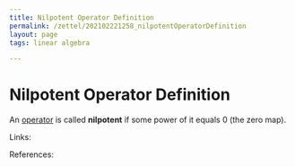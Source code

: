 ```yaml
---
title: Nilpotent Operator Definition
permalink: /zettel/202102221258_nilpotentOperatorDefinition
layout: page
tags: linear algebra

---
```

# Nilpotent Operator Definition

An [operator](202102082104_operatorDefinition) is called **nilpotent** if some power of it equals $0$ (the zero map).

Links: 

References: 

